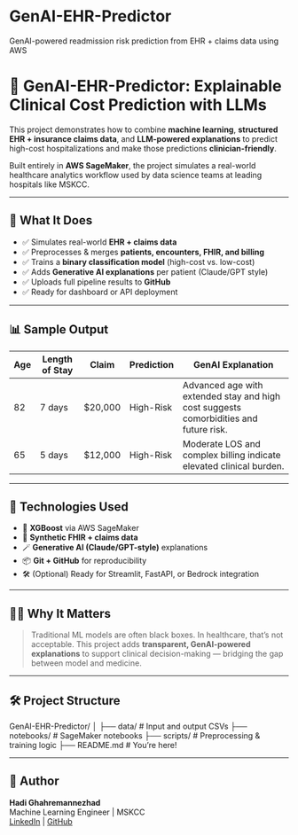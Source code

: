 # GenAI-EHR-Predictor
GenAI-powered readmission risk prediction from EHR + claims data using AWS

# 🧠 GenAI-EHR-Predictor: Explainable Clinical Cost Prediction with LLMs

This project demonstrates how to combine **machine learning**, **structured EHR + insurance claims data**, and **LLM-powered explanations** to predict high-cost hospitalizations and make those predictions **clinician-friendly**.

Built entirely in **AWS SageMaker**, the project simulates a real-world healthcare analytics workflow used by data science teams at leading hospitals like MSKCC.

---

## 🚀 What It Does

- ✅ Simulates real-world **EHR + claims data**
- ✅ Preprocesses & merges **patients, encounters, FHIR, and billing**
- ✅ Trains a **binary classification model** (high-cost vs. low-cost)
- ✅ Adds **Generative AI explanations** per patient (Claude/GPT style)
- ✅ Uploads full pipeline results to **GitHub**
- ✅ Ready for dashboard or API deployment

---

## 📊 Sample Output

| Age | Length of Stay | Claim | Prediction | GenAI Explanation |
|-----|----------------|--------|-------------|-------------------|
| 82  | 7 days         | $20,000 | High-Risk | Advanced age with extended stay and high cost suggests comorbidities and future risk. |
| 65  | 5 days         | $12,000 | High-Risk | Moderate LOS and complex billing indicate elevated clinical burden. |

---

## 🧠 Technologies Used

- 🧮 **XGBoost** via AWS SageMaker
- 🧾 **Synthetic FHIR + claims data**
- 🪄 **Generative AI (Claude/GPT-style)** explanations
- 📦 **Git + GitHub** for reproducibility
- 🛠️ (Optional) Ready for Streamlit, FastAPI, or Bedrock integration

---

## 🧑‍⚕️ Why It Matters

> Traditional ML models are often black boxes. In healthcare, that’s not acceptable. This project adds **transparent, GenAI-powered explanations** to support clinical decision-making — bridging the gap between model and medicine.

---

## 🛠️ Project Structure

GenAI-EHR-Predictor/
│
├── data/ # Input and output CSVs
├── notebooks/ # SageMaker notebooks
├── scripts/ # Preprocessing & training logic
├── README.md # You’re here!



---

## 🙋 Author

**Hadi Ghahremannezhad**  
Machine Learning Engineer | MSKCC  
[LinkedIn](https://www.linkedin.com/in/hg20) | [GitHub](https://github.com/hadign20)

